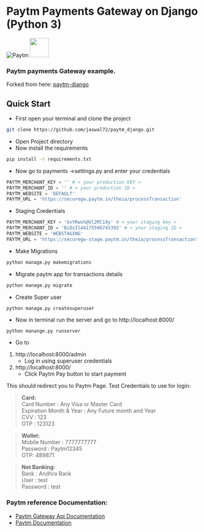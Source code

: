 # Paytm Payments Gateway on Django (Python 3)
![Paytm](https://upload.wikimedia.org/wikipedia/commons/thumb/4/42/Paytm_logo.png/150px-Paytm_logo.png) <img src="https://static.djangoproject.com/img/logos/django-logo-positive.png"  height="50">

### Paytm payments Gateway example.


Forked from here: [paytm-django](https://github.com/harishbisht/paytm-django)



## Quick Start
* First open your terminal and clone the project

```sh
git clone https://github.com/jaswal72/paytm_django.git
```
* Open Project directory
* Now install the requirements 
```sh
pip install -r requirements.txt
```
* Now go to payments ->settings.py and enter your credentials
```py
PAYTM_MERCHANT_KEY = '' # < your production KEY >
PAYTM_MERCHANT_ID = '' # < your production ID >
PAYTM_WEBSITE = 'DEFAULT'
PAYTM_URL = 'https://securegw.paytm.in/theia/processTransaction'
```
* Staging Credentials
```py
PAYTM_MERCHANT_KEY = 'GvYRwo%@Vl2Ml19y' # < your staging key >
PAYTM_MERCHANT_ID = 'BiDzIl44175596745392' # < your staging ID >
PAYTM_WEBSITE = 'WEBSTAGING'
PAYTM_URL = 'https://securegw-stage.paytm.in/theia/processTransaction'
```

* Make Migrations
```sh
python manage.py makemigrations
```

* Migrate paytm app for transactions details
```sh
python manage.py migrate
```

* Create Super user
```sh
python manage.py createsuperuser
```

* Now in terminal run the server and go to http://localhost:8000/
```
python manange.py runserver
```

* Go to

1. http://localhost:8000/admin
    - Log in using superuser credentials
2. http://localhost:8000/
    - Click Paytm Pay button to start payment

This should redirect you to Paytm Page.
Test Credentials to use for login:

> **Card:** <br>
>   Card Number : Any Visa or Master Card <br>
>   Expiration Month & Year : Any Future month and Year <br>
>   CVV : 123 <br>
>   OTP : 123123 <br>


> **Wallet:** <br>
>   Mobile Number : 7777777777 <br>
>   Password : Paytm12345 <br>
>   OTP: 489871 <br>

> **Net Banking:** <br>
>   Bank : Andhra Bank <br>
>   User : test <br>
>   Password : test <br>


### Paytm reference Documentation:

 * [Paytm Gateway Api Documentation](https://developer.paytm.com/docs/v1/payment-gateway) 
 * [Paytm Documentation](https://developer.paytm.com/docs) 
